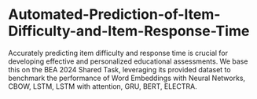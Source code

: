 # Automated-Prediction-of-Item-Difficulty-and-Item-Response-Time
Accurately predicting item difficulty and response time is crucial for developing effective and personalized educational assessments. We base this on the BEA 2024 Shared Task, leveraging its provided dataset to benchmark the performance of Word Embeddings with Neural Networks, CBOW, LSTM, LSTM with attention, GRU, BERT, ELECTRA.
